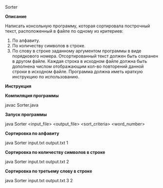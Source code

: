 Sorter

**Описание**

Написать консольную программу, которая  сортировала построчный текст,  расположенный  в файле по одному из критериев:
1.	По алфавиту.
2.	По количеству символов в строке.
3.	По слову в строке заданному аргументом программы в виде порядкового номера.
      Отсортированный текст должен быть сохранен в другом файле.
      Каждая строка в исходном файле должна быть дополнена числом отображающим кол-во повторений данной строки в исходном файле.
      Программа должна иметь краткую инструкцию по использованию.

**Инструкция**

**Компиляция программы**

javac Sorter.java

**Запуск программы**

java Sorter <input_file> <output_file> <sort_criteria> <word_number>

**Сортировка по алфавиту**

java Sorter input.txt output.txt 1

**Сортировка по количеству символов в строке**

java Sorter input.txt output.txt 2

**Сортировка по третьему слову в строке**

java Sorter input.txt output.txt 3 2
